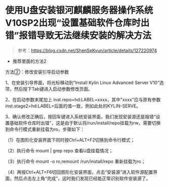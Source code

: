 # 使用U盘安装银河麒麟服务器操作系统V10SP2出现“设置基础软件仓库时出错”报错导致无法继续安装的解决方法

> 参考：https://blog.csdn.net/ShenSeKyun/article/details/127220974

* 推荐里面的方法2

方法②：修改安装引导启动参数

1、在安装引导界面，将光标移动到“Install Kylin Linux Advanced Server V10”选项，然后按下Tab键进入启动参数修改页面。

2、在启动参数末尾加上 inst.repo=hd:LABEL=xxxx，其中"xxxx"应与原有参数inst.stage2=hd:LABEL=后面的值一致，例如此处的KYLIN-SERVE。

3、确认修改正确后，按回车键进入系统安装界面，我们发现安装源还是报错“设置基础软件仓库时出错”，这是由于默认将/run/install/repo挂载为rw，需要切换到命令行模式重新挂载为ro，步骤如下：

（1）在图形化安装界面下同时按Ctrl+ALT+F2切换到命令行模式；

（2）执行命令 mount | grep repo 查看U盘挂载情况；

（3）执行命令 mount -o ro,remount /run/install/repo 重新挂载为ro；

（4）再按Ctrl+ALT+F6切回图形化安装界面，点击“安装源”进入软件源配置界面，然后点击左上角“完成”，这时我们发现已经能正常识别软件安装源了。
